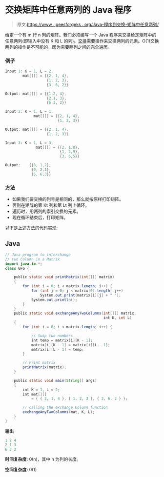 # 交换矩阵中任意两列的 Java 程序

> 原文:[https://www . geesforgeks . org/Java-程序到交换-矩阵中任意两列/](https://www.geeksforgeeks.org/java-program-to-interchange-any-two-columns-in-the-matrix/)

给定一个有 m 行 n 列的矩阵。我们必须编写一个 Java 程序来交换给定矩阵中的任意两列(即输入中没有 K 和 L 的列)。[交换](https://www.geeksforgeeks.org/swap-two-numbers-without-using-temporary-variable/)需要操作来交换两列的元素。O(1)交换两列的操作是不可能的，因为需要两列之间的完全遍历。

### 例子

```java
Input 1: K = 1, L = 2,
        mat[][] = {{2, 1, 4},
                   {1, 2, 3},  
                   {3, 6, 2}}

Output: mat[][] = {{1,2, 4},
                   {2,1, 3},  
                   {6,3, 2}}

Input 2: K = 1, L = 1,
             mat[][] = {{2, 1, 4},
                        {1, 2, 3}}

Output: mat[][] = {{2, 1, 4},
                   {1, 2, 3}}

Input 3: K = 1, L = 3,
              mat[][] = {{2, 1,8},
                         {1, 2,9},  
                         {3, 6,5}}   

Output:    {{8, 1,2},
            {9, 2,1},  
            {5, 6,3}}                        
```

### 方法

*   如果我们要交换的列号是相同的，那么就按原样打印矩阵。
*   否则在矩阵的第 Kt 列和第 Lt 列上循环。
*   遍历时，用两列的索引交换的元素。
*   现在循环结束后，打印矩阵。

以下是上述方法的代码实现:

## Java

```java
// Java program to interchange
// two Column in a Matrix
import java.io.*;
class GFG {

    public static void printMatrix(int[][] matrix)
    {
        for (int i = 0; i < matrix.length; i++) {
            for (int j = 0; j < matrix[0].length; j++)
                System.out.print(matrix[i][j] + " ");
            System.out.println();
        }
    }
    public static void exchangeAnyTwoColumns(int[][] matrix,
                                             int K, int L)
    {
        for (int i = 0; i < matrix.length; i++) {

            // Swap two numbers
            int temp = matrix[i][K - 1];
            matrix[i][K - 1] = matrix[i][L - 1];
            matrix[i][L - 1] = temp;
        }

        // Print matrix
        printMatrix(matrix);
    }

    public static void main(String[] args)
    {
        int K = 1, L = 2;
        int mat[][]
            = { { 2, 1, 4 }, { 1, 2, 3 }, { 3, 6, 2 } };

        // calling the exchange Column function
        exchangeAnyTwoColumns(mat, K, L);
    }
}
```

**输出**

```java
1 2 4 
2 1 3 
6 3 2 
```

**时间复杂度:** 0(n)，其中 n 为列的长度。

**空间复杂度:** 0(1)